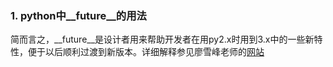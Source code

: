 ### 1. python中__future__的用法
简而言之，__future__是设计者用来帮助开发者在用py2.x时用到3.x中的一些新特性，便于以后顺利过渡到新版本。详细解释参见廖雪峰老师的[网站](https://www.liaoxuefeng.com/wiki/001374738125095c955c1e6d8bb493182103fac9270762a000/001386820023084e5263fe54fde4e4e8616597058cc4ba1000)